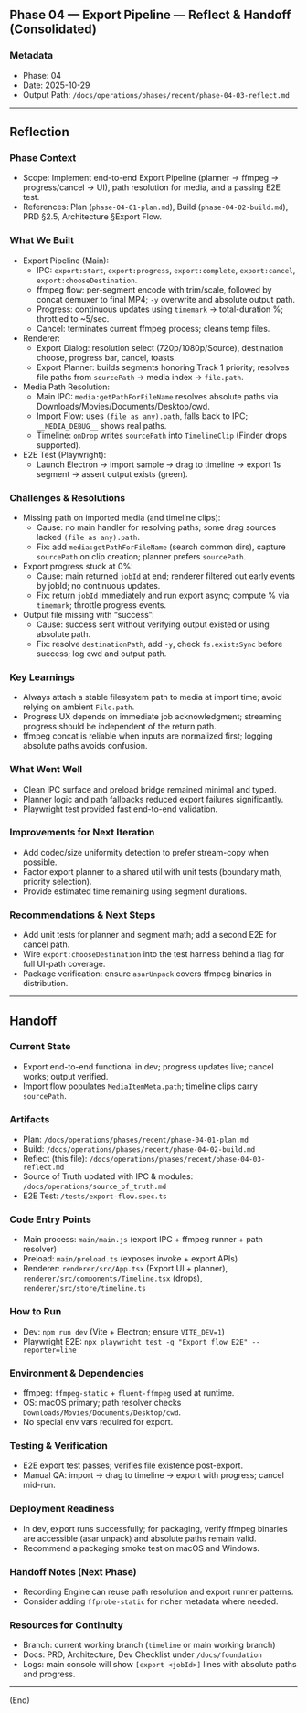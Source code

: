 ## Phase 04 — Export Pipeline — Reflect & Handoff (Consolidated)

### Metadata
- Phase: 04
- Date: 2025-10-29
- Output Path: `/docs/operations/phases/recent/phase-04-03-reflect.md`

---

## Reflection

### Phase Context
- Scope: Implement end-to-end Export Pipeline (planner → ffmpeg → progress/cancel → UI), path resolution for media, and a passing E2E test.
- References: Plan (`phase-04-01-plan.md`), Build (`phase-04-02-build.md`), PRD §2.5, Architecture §Export Flow.

### What We Built
- Export Pipeline (Main):
  - IPC: `export:start`, `export:progress`, `export:complete`, `export:cancel`, `export:chooseDestination`.
  - ffmpeg flow: per-segment encode with trim/scale, followed by concat demuxer to final MP4; `-y` overwrite and absolute output path.
  - Progress: continuous updates using `timemark` → total-duration %; throttled to ~5/sec.
  - Cancel: terminates current ffmpeg process; cleans temp files.
- Renderer:
  - Export Dialog: resolution select (720p/1080p/Source), destination choose, progress bar, cancel, toasts.
  - Export Planner: builds segments honoring Track 1 priority; resolves file paths from `sourcePath` → media index → `file.path`.
- Media Path Resolution:
  - Main IPC: `media:getPathForFileName` resolves absolute paths via Downloads/Movies/Documents/Desktop/cwd.
  - Import Flow: uses `(file as any).path`, falls back to IPC; `__MEDIA_DEBUG__` shows real paths.
  - Timeline: `onDrop` writes `sourcePath` into `TimelineClip` (Finder drops supported).
- E2E Test (Playwright):
  - Launch Electron → import sample → drag to timeline → export 1s segment → assert output exists (green).

### Challenges & Resolutions
- Missing path on imported media (and timeline clips):
  - Cause: no main handler for resolving paths; some drag sources lacked `(file as any).path`.
  - Fix: add `media:getPathForFileName` (search common dirs), capture `sourcePath` on clip creation; planner prefers `sourcePath`.
- Export progress stuck at 0%:
  - Cause: main returned `jobId` at end; renderer filtered out early events by jobId; no continuous updates.
  - Fix: return `jobId` immediately and run export async; compute % via `timemark`; throttle progress events.
- Output file missing with “success”:
  - Cause: success sent without verifying output existed or using absolute path.
  - Fix: resolve `destinationPath`, add `-y`, check `fs.existsSync` before success; log cwd and output path.

### Key Learnings
- Always attach a stable filesystem path to media at import time; avoid relying on ambient `File.path`.
- Progress UX depends on immediate job acknowledgment; streaming progress should be independent of the return path.
- ffmpeg concat is reliable when inputs are normalized first; logging absolute paths avoids confusion.

### What Went Well
- Clean IPC surface and preload bridge remained minimal and typed.
- Planner logic and path fallbacks reduced export failures significantly.
- Playwright test provided fast end-to-end validation.

### Improvements for Next Iteration
- Add codec/size uniformity detection to prefer stream-copy when possible.
- Factor export planner to a shared util with unit tests (boundary math, priority selection).
- Provide estimated time remaining using segment durations.

### Recommendations & Next Steps
- Add unit tests for planner and segment math; add a second E2E for cancel path.
- Wire `export:chooseDestination` into the test harness behind a flag for full UI-path coverage.
- Package verification: ensure `asarUnpack` covers ffmpeg binaries in distribution.

---

## Handoff

### Current State
- Export end-to-end functional in dev; progress updates live; cancel works; output verified.
- Import flow populates `MediaItemMeta.path`; timeline clips carry `sourcePath`.

### Artifacts
- Plan: `/docs/operations/phases/recent/phase-04-01-plan.md`
- Build: `/docs/operations/phases/recent/phase-04-02-build.md`
- Reflect (this file): `/docs/operations/phases/recent/phase-04-03-reflect.md`
- Source of Truth updated with IPC & modules: `/docs/operations/source_of_truth.md`
- E2E Test: `/tests/export-flow.spec.ts`

### Code Entry Points
- Main process: `main/main.js` (export IPC + ffmpeg runner + path resolver)
- Preload: `main/preload.ts` (exposes invoke + export APIs)
- Renderer: `renderer/src/App.tsx` (Export UI + planner), `renderer/src/components/Timeline.tsx` (drops), `renderer/src/store/timeline.ts`

### How to Run
- Dev: `npm run dev` (Vite + Electron; ensure `VITE_DEV=1`)
- Playwright E2E: `npx playwright test -g "Export flow E2E" --reporter=line`

### Environment & Dependencies
- ffmpeg: `ffmpeg-static` + `fluent-ffmpeg` used at runtime.
- OS: macOS primary; path resolver checks `Downloads/Movies/Documents/Desktop/cwd`.
- No special env vars required for export.

### Testing & Verification
- E2E export test passes; verifies file existence post-export.
- Manual QA: import → drag to timeline → export with progress; cancel mid-run.

### Deployment Readiness
- In dev, export runs successfully; for packaging, verify ffmpeg binaries are accessible (asar unpack) and absolute paths remain valid.
- Recommend a packaging smoke test on macOS and Windows.

### Handoff Notes (Next Phase)
- Recording Engine can reuse path resolution and export runner patterns.
- Consider adding `ffprobe-static` for richer metadata where needed.

### Resources for Continuity
- Branch: current working branch (`timeline` or main working branch)
- Docs: PRD, Architecture, Dev Checklist under `/docs/foundation`
- Logs: main console will show `[export <jobId>]` lines with absolute paths and progress.

---

(End)



